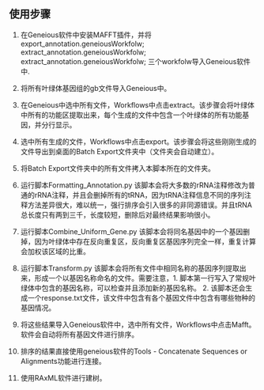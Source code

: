 ## 使用步骤

1. 在Geneious软件中安装MAFFT插件，并将export_annotation.geneiousWorkfolw; extract_annotation.geneiousWorkfolw; extract_annotation.geneiousWorkfolw; 三个workfolw导入Geneious软件中.

2. 将所有叶绿体基因组的gb文件导入Geneious中。

3. 在Geneious中选中所有文件，Workflows中点击extract。该步骤会将叶绿体中所有的功能区提取出来，每个生成的文件中包含一个叶绿体的所有功能基因，并分行显示。

4. 选中所有生成的文件，Workflows中点击export。该步骤会将这些刚刚生成的文件导出到桌面的Batch Export文件夹中（文件夹会自动建立）。

5. 将Batch Export文件夹中的所有文件拷入本脚本所在的文件夹。

6. 运行脚本Formatting_Annotation.py 该脚本会将大多数的rRNA注释修改为普通的rRNA注释，并且会删掉所有的tRNA，因为tRNA注释信息不同的序列注释方法差异很大，难以统一，强行排序会引入很多的非同源错误。并且tRNA总长度只有两到三千，长度较短，删除后对最终结果影响很小。

7. 运行脚本Combine_Uniform_Gene.py 该脚本会将同名基因中的一个基因删掉，因为叶绿体中存在反向重复区，反向重复区基因序列完全一样，重复计算会加权该区域的比重。

8. 运行脚本Transform.py 该脚本会将所有文件中相同名称的基因序列提取出来，形成一个以基因名称命名的文件。需要注意，1. 脚本第一行写入了常规叶绿体中包含的基因名称，可以检查并且添加新的基因名称。 2. 该脚本还会生成一个response.txt文件，该文件中包含有各个基因文件中包含有哪些物种的基因情况。

9. 将这些结果导入Geneious软件中，选中所有文件，Workflows中点击Mafft。软件会自动将所有基因文件进行排序。

10. 排序的结果直接使用geneious软件的Tools - Concatenate Sequences or Alignments功能进行连接。

11. 使用RAxML软件进行建树。